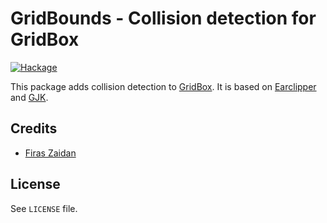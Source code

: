 # GridBounds - Collision detection for GridBox
[![Hackage](https://img.shields.io/hackage/v/gridbounds.svg)](https://hackage.haskell.org/package/gridbounds)

This package adds collision detection to
[GridBox](https://github.com/zaidan/gridbox). It is based on
[Earclipper](https://github.com/zaidan/earclipper) and
[GJK](https://github.com/zaidan/gjk).

## Credits

 * [Firas Zaidan](https://github.com/zaidan)

## License

See `LICENSE` file.
